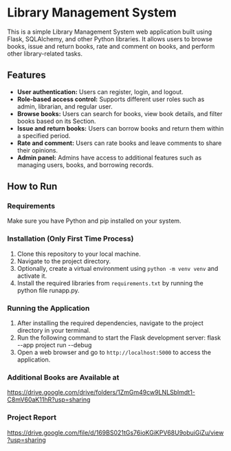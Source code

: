 # Library Management System

This is a simple Library Management System web application built using Flask, SQLAlchemy, and other Python libraries. It allows users to browse books, issue and return books, rate and comment on books, and perform other library-related tasks.

## Features

- **User authentication:** Users can register, login, and logout.
- **Role-based access control:** Supports different user roles such as admin, librarian, and regular user.
- **Browse books:** Users can search for books, view book details, and filter books based on its Section.
- **Issue and return books:** Users can borrow books and return them within a specified period.
- **Rate and comment:** Users can rate books and leave comments to share their opinions.
- **Admin panel:** Admins have access to additional features such as managing users, books, and borrowing records.

## How to Run

### Requirements
Make sure you have Python and pip installed on your system.

### Installation (Only First Time Process)
1. Clone this repository to your local machine.
2. Navigate to the project directory.
3. Optionally, create a virtual environment using `python -m venv venv` and activate it.
4. Install the required libraries from `requirements.txt` by running the python file runapp.py.

### Running the Application
1. After installing the required dependencies, navigate to the project directory in your terminal.
2. Run the following command to start the Flask development server:
    flask --app project run --debug
3. Open a web browser and go to `http://localhost:5000` to access the application.


### Additional Books are Available at
https://drive.google.com/drive/folders/1ZmGm49cw9LNLSblmdt1-C8mV60aK11hR?usp=sharing

### Project Report
https://drive.google.com/file/d/169BS021tGs76ioKGiKPV68U9obuiGiZu/view?usp=sharing
